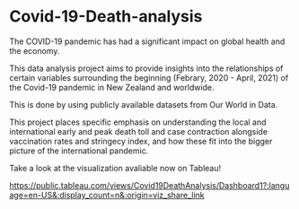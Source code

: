 # Covid-19-Death-analysis

The COVID-19 pandemic has had a significant impact on global health and the economy.

This data analysis project aims to provide insights into the relationships of certain variables surrounding the beginning (Febrary, 2020 - April, 2021) of the Covid-19 pandemic in New Zealand and worldwide.

This is done by using publicly available datasets from Our World in Data.

This project places specific emphasis on understanding the local and international early and peak death toll and case contraction alongside vaccination rates and stringecy index, and how these fit into the bigger picture of the international pandemic.

Take a look at the visualization avaliable now on Tableau!

https://public.tableau.com/views/Covid19DeathAnalysis/Dashboard1?:language=en-US&:display_count=n&:origin=viz_share_link
